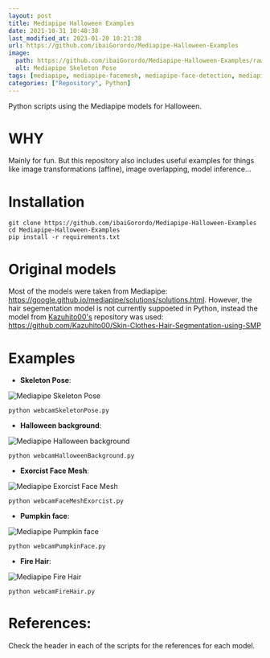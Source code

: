 ```yaml
---
layout: post
title: Mediapipe Halloween Examples
date: 2021-10-31 10:48:38 
last_modified_at: 2023-01-20 10:21:38 
url: https://github.com/ibaiGorordo/Mediapipe-Halloween-Examples
image:
  path: https://github.com/ibaiGorordo/Mediapipe-Halloween-Examples/raw/main/doc/img/skeleton.gif
  alt: Mediapipe Skeleton Pose
tags: [mediapipe, mediapipe-facemesh, mediapipe-face-detection, mediapipe-models, mediapipe-pose, mediapipe-hair, opencv, python]
categories: ["Repository", Python]
---
```

Python scripts using the Mediapipe models for Halloween.

# WHY
Mainly for fun. But this repository also includes useful examples for things like image transformations (affine), image overlapping, model inference...

# Installation
```
git clone https://github.com/ibaiGorordo/Mediapipe-Halloween-Examples
cd Mediapipe-Halloween-Examples
pip install -r requirements.txt
```
# Original models
Most of the models were taken from Mediapipe: https://google.github.io/mediapipe/solutions/solutions.html. However, the hair segementation model is not currently suppoeted in Python, instead the model from [Kazuhito00's](https://github.com/Kazuhito00) repository was used: https://github.com/Kazuhito00/Skin-Clothes-Hair-Segmentation-using-SMP

# Examples

 * **Skeleton Pose**:

  ![Mediapipe Skeleton Pose](https://github.com/ibaiGorordo/Mediapipe-Halloween-Examples/raw/main/doc/img/skeleton.gif)
 ```
 python webcamSkeletonPose.py
 ```

 * **Halloween background**:

  ![Mediapipe Halloween background](https://github.com/ibaiGorordo/Mediapipe-Halloween-Examples/raw/main/doc/img/halloween_background.gif)
 ```
 python webcamHalloweenBackground.py
 ```

 * **Exorcist Face Mesh**:

  ![Mediapipe Exorcist Face Mesh](https://github.com/ibaiGorordo/Mediapipe-Halloween-Examples/raw/main/doc/img/exorcist.gif)
 ```
 python webcamFaceMeshExorcist.py
 ```

 * **Pumpkin face**:

  ![Mediapipe Pumpkin face](https://github.com/ibaiGorordo/Mediapipe-Halloween-Examples/raw/main/doc/img/pumpkin_face.gif)
 ```
 python webcamPumpkinFace.py
 ```

 * **Fire Hair**:

  ![Mediapipe Fire Hair](https://github.com/ibaiGorordo/Mediapipe-Halloween-Examples/raw/main/doc/img/fire_hair.gif)
 ```
 python webcamFireHair.py
 ```
 



# References:
Check the header in each of the scripts for the references for each model.
